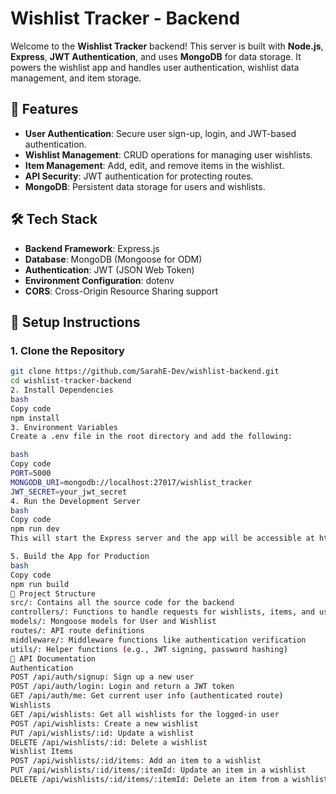 # Wishlist Tracker - Backend

Welcome to the **Wishlist Tracker** backend! This server is built with **Node.js**, **Express**, **JWT Authentication**, and uses **MongoDB** for data storage. It powers the wishlist app and handles user authentication, wishlist data management, and item storage.

## 🚀 Features

- **User Authentication**: Secure user sign-up, login, and JWT-based authentication.
- **Wishlist Management**: CRUD operations for managing user wishlists.
- **Item Management**: Add, edit, and remove items in the wishlist.
- **API Security**: JWT authentication for protecting routes.
- **MongoDB**: Persistent data storage for users and wishlists.

## 🛠️ Tech Stack

- **Backend Framework**: Express.js
- **Database**: MongoDB (Mongoose for ODM)
- **Authentication**: JWT (JSON Web Token)
- **Environment Configuration**: dotenv
- **CORS**: Cross-Origin Resource Sharing support

## 🔧 Setup Instructions

### 1. Clone the Repository

```bash
git clone https://github.com/SarahE-Dev/wishlist-backend.git
cd wishlist-tracker-backend
2. Install Dependencies
bash
Copy code
npm install
3. Environment Variables
Create a .env file in the root directory and add the following:

bash
Copy code
PORT=5000
MONGODB_URI=mongodb://localhost:27017/wishlist_tracker
JWT_SECRET=your_jwt_secret
4. Run the Development Server
bash
Copy code
npm run dev
This will start the Express server and the app will be accessible at http://localhost:3001.

5. Build the App for Production
bash
Copy code
npm run build
📂 Project Structure
src/: Contains all the source code for the backend
controllers/: Functions to handle requests for wishlists, items, and users
models/: Mongoose models for User and Wishlist
routes/: API route definitions
middleware/: Middleware functions like authentication verification
utils/: Helper functions (e.g., JWT signing, password hashing)
📄 API Documentation
Authentication
POST /api/auth/signup: Sign up a new user
POST /api/auth/login: Login and return a JWT token
GET /api/auth/me: Get current user info (authenticated route)
Wishlists
GET /api/wishlists: Get all wishlists for the logged-in user
POST /api/wishlists: Create a new wishlist
PUT /api/wishlists/:id: Update a wishlist
DELETE /api/wishlists/:id: Delete a wishlist
Wishlist Items
POST /api/wishlists/:id/items: Add an item to a wishlist
PUT /api/wishlists/:id/items/:itemId: Update an item in a wishlist
DELETE /api/wishlists/:id/items/:itemId: Delete an item from a wishlist
